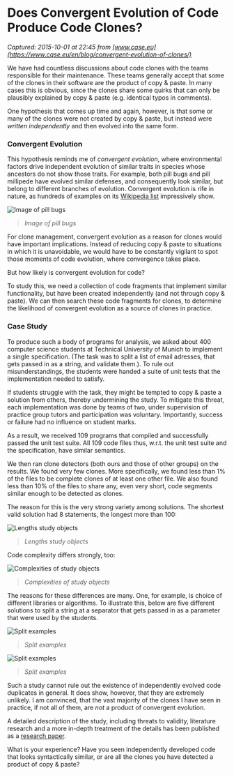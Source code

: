 # Does Convergent Evolution of Code Produce Code Clones?

_Captured: 2015-10-01 at 22:45 from [www.cqse.eu](https://www.cqse.eu/en/blog/convergent-evolution-of-clones/)_

We have had countless discussions about code clones with the teams responsible for their maintenance. These teams generally accept that some of the clones in their software are the product of copy & paste. In many cases this is obvious, since the clones share some quirks that can only be plausibly explained by copy & paste (e.g. identical typos in comments).

One hypothesis that comes up time and again, however, is that some or many of the clones were not created by copy & paste, but instead were _written independently_ and then evolved into the same form.

### Convergent Evolution

This hypothesis reminds me of _convergent evolution_, where environmental factors drive independent evolution of similar traits in species whose ancestors do not show those traits. For example, both pill bugs and pill millipede have evolved similar defenses, and consequently look similar, but belong to different branches of evolution. Convergent evolution is rife in nature, as hundreds of examples on its [Wikipedia list](https://en.wikipedia.org/wiki/List_of_examples_of_convergent_evolution) impressively show.

![Image of pill bugs](https://www.cqse.eu/en/blog/convergent-evolution-of-clones/Glomeris_vs_Armidillidium.jpg)

> _Image of pill bugs_

For clone management, convergent evolution as a reason for clones would have important implications. Instead of reducing copy & paste to situations in which it is unavoidable, we would have to be constantly vigilant to spot those moments of code evolution, where convergence takes place.

But how likely is convergent evolution for code?

To study this, we need a collection of code fragments that implement similar functionality, but have been created independently (and not through copy & paste). We can then search these code fragments for clones, to determine the likelihood of convergent evolution as a source of clones in practice.

### Case Study

To produce such a body of programs for analysis, we asked about 400 computer science students at Technical University of Munich to implement a single specification. (The task was to split a list of email adresses, that gets passed in as a string, and validate them.). To rule out misunderstandings, the students were handed a suite of unit tests that the implementation needed to satisfy.

If students struggle with the task, they might be tempted to copy & paste a solution from others, thereby undermining the study. To mitigate this threat, each implementation was done by teams of two, under supervision of practice group tutors and participation was voluntary. Importantly, success or failure had no influence on student marks.

As a result, we received 109 programs that compiled and successfully passed the unit test suite. All 109 code files thus, w.r.t. the unit test suite and the specification, have similar semantics.

We then ran clone detectors (both ours and those of other groups) on the results. We found very few clones. More specifically, we found less than 1% of the files to be complete clones of at least one other file. We also found less than 10% of the files to share any, even very short, code segments similar enough to be detected as clones.

The reason for this is the very strong variety among solutions. The shortest valid solution had 8 statements, the longest more than 100:

![Lengths study objects](https://www.cqse.eu/en/blog/convergent-evolution-of-clones/lengths.png)

> _Lengths study objects_

Code complexity differs strongly, too:

![Complexities of study objects](https://www.cqse.eu/en/blog/convergent-evolution-of-clones/complexity.png)

> _Complexities of study objects_

The reasons for these differences are many. One, for example, is choice of different libraries or algorithms. To illustrate this, below are five different solutions to split a string at a separator that gets passed in as a parameter that were used by the students.

![Split examples](https://www.cqse.eu/en/blog/convergent-evolution-of-clones/examples_left.png)

> _Split examples_

![Split examples](https://www.cqse.eu/en/blog/convergent-evolution-of-clones/examples_right.png)

> _Split examples_

Such a study cannot rule out the existence of independently evolved code duplicates in general. It does show, however, that they are extremely unlikely. I am convinced, that the vast majority of the clones I have seen in practice, if not all of them, are _not_ a product of convergent evolution.

A detailed description of the study, including threats to validity, literature research and a more in-depth treatment of the details has been published as a [research paper](https://www.cqse.eu/publications/2010-code-similarities-beyond-copy-paste.pdf).

What is your experience? Have you seen independently developed code that looks syntactically similar, or are all the clones you have detected a product of copy & paste?
